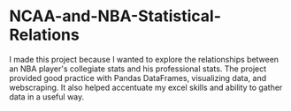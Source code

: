 # NCAA-and-NBA-Statistical-Relations

I made this project because I wanted to explore the relationships between an NBA player's collegiate stats and his professional stats. The project provided good practice with Pandas DataFrames, visualizing data, and webscraping. It also helped accentuate my excel skills and ability to gather data in a useful way.
